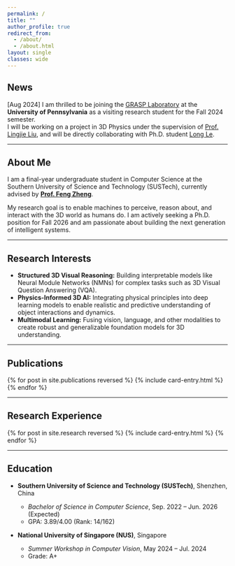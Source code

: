 ```yaml
---
permalink: /
title: ""
author_profile: true
redirect_from:
  - /about/
  - /about.html
layout: single
classes: wide
---
```


<!-- ====================================================================== -->
<!--                                 NEWS                                   -->
<!-- ====================================================================== -->
## News
<div class="news-entry">
  <span class="news-date">[Aug 2024]</span> I am thrilled to be joining the <a href="https://www.grasp.upenn.edu/" target="_blank">GRASP Laboratory</a> at the <b>University of Pennsylvania</b> as a visiting research student for the Fall 2024 semester.
  <br>
  I will be working on a project in 3D Physics under the supervision of <a href="https://lingjie0206.github.io/" target="_blank">Prof. Lingjie Liu</a>, and will be directly collaborating with Ph.D. student <a href="https://vlongle.github.io/" target="_blank">Long Le</a>.
</div>

---

<!-- ====================================================================== -->
<!--                               ABOUT ME                                 -->
<!-- ====================================================================== -->
## About Me
I am a final-year undergraduate student in Computer Science at the Southern University of Science and Technology (SUSTech), currently advised by **[Prof. Feng Zheng](https://faculty.sustech.edu.cn/zhengf/)**. <!-- 别忘了替换成你导师的主页链接 -->

My research goal is to enable machines to perceive, reason about, and interact with the 3D world as humans do. I am actively seeking a Ph.D. position for Fall 2026 and am passionate about building the next generation of intelligent systems.

---

<!-- ====================================================================== -->
<!--                           RESEARCH INTERESTS                           -->
<!-- ====================================================================== -->
## Research Interests
*   **Structured 3D Visual Reasoning:** Building interpretable models like Neural Module Networks (NMNs) for complex tasks such as 3D Visual Question Answering (VQA).
*   **Physics-Informed 3D AI:** Integrating physical principles into deep learning models to enable realistic and predictive understanding of object interactions and dynamics.
*   **Multimodal Learning:** Fusing vision, language, and other modalities to create robust and generalizable foundation models for 3D understanding.

---

<!-- ====================================================================== -->
<!--                              PUBLICATIONS                              -->
<!-- ====================================================================== -->
<h2 id="publications">Publications</h2>
{% for post in site.publications reversed %}
{% include card-entry.html %}
{% endfor %}

---

<!-- ====================================================================== -->
<!--                          RESEARCH EXPERIENCE                           -->
<!-- ====================================================================== -->
<h2 id="research">Research Experience</h2>
{% for post in site.research reversed %}
{% include card-entry.html %}
{% endfor %}

---

<!-- ====================================================================== -->
<!--                                EDUCATION                               -->
<!-- ====================================================================== -->
## Education
*   **Southern University of Science and Technology (SUSTech)**, Shenzhen, China
    *   *Bachelor of Science in Computer Science*, Sep. 2022 – Jun. 2026 (Expected)
    *   GPA: 3.89/4.00 (Rank: 14/162)

*   **National University of Singapore (NUS)**, Singapore
    *   *Summer Workshop in Computer Vision*, May 2024 – Jul. 2024
    *   Grade: A+